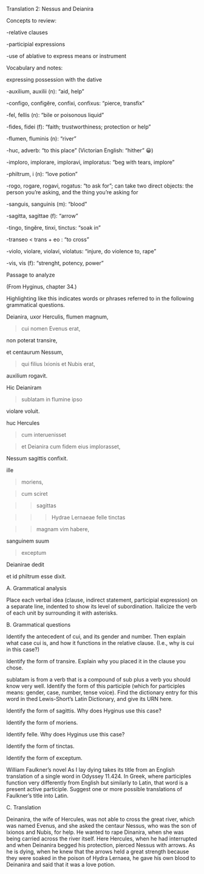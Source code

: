 Translation 2: Nessus and Deianira



Concepts to review:

-relative clauses

-participial expressions

-use of ablative to express means or instrument



Vocabulary and notes:

expressing possession with the dative


-auxilium, auxilii (n): “aid, help”

-configo, configĕre, confixi, confixus: “pierce, transfix”

-fel, fellis (n): “bile or poisonous liquid”

-fides, fidei (f): “faith; trustworthiness; protection or help”

-flumen, fluminis (n): “river”

-huc, adverb: “to this place” (Victorian English: “hither” 😀)

-imploro, implorare, imploravi, imploratus: “beg with tears, implore”

-philtrum, i (n): “love potion”

-rogo, rogare, rogavi, rogatus: “to ask for”; can take two direct objects: the person you’re asking, and the thing you’re asking for

-sanguis, sanguinis (m): “blood”

-sagitta, sagittae (f): “arrow”

-tingo, tingĕre, tinxi, tinctus: “soak in”

-transeo < trans + eo : “to cross”

-violo, violare, violavi, violatus: “injure, do violence to, rape”

-vis, vis (f): “strenght, potency, power”




Passage to analyze

(From Hyginus, chapter 34.)


Highlighting like this indicates words or phrases referred to in the following grammatical questions.

Deianira, uxor Herculis, flumen magnum, 

>cui nomen Evenus erat,

non poterat transire, 

et centaurum Nessum, 

>qui filius Ixionis et Nubis erat, 

auxilium rogavit. 

Hic Deianiram 

>sublatam in flumine ipso 

violare voluit. 

huc Hercules 

>cum interuenisset 

>et Deianira cum fidem eius implorasset, 

Nessum sagittis confixit.

ille 


>moriens, 

>cum sciret 

>>sagittas

>>>Hydrae Lernaeae felle tinctas 

>>magnam vim habere, 

sanguinem suum 

>exceptum 

Deianirae dedit

et id philtrum esse dixit.




A. Grammatical analysis

Place each verbal idea (clause, indirect statement, participial expression) on a separate line, indented to show its level of subordination. Italicize the verb of each unit by surrounding it with asterisks.




B. Grammatical questions

Identify the antecedent of cui, and its gender and number. Then explain what case cui is, and how it functions in the relative clause. (I.e., why is cui in this case?)

Identify the form of transire. Explain why you placed it in the clause you chose.

sublatam is from a verb that is a compound of sub plus a verb you should know very well. Identify the form of this participle (which for participles means: gender, case, number, tense voice). Find the dictionary entry for this word in thed Lewis-Short’s Latin Dictionary, and give its URN here.

Identify the form of sagittis. Why does Hyginus use this case?

Identify the form of moriens.

Identify felle. Why does Hyginus use this case?

Identify the form of tinctas.

Identify the form of exceptum.

William Faulkner’s novel As I lay dying takes its title from an English translation of a single word in Odyssey 11.424. In Greek, where participles function very differently from English but similarly to Latin, that word is a present active participle. Suggest one or more possible translations of Faulkner’s title into Latin.




C. Translation


Deinanira, the wife of Hercules, was not able to cross the great river, which was named Evenus, and she asked the centaur Nessus, who was the son of Ixionos and Nubis, for help. He wanted to rape Dinanira, when she was being carried across the river itself. Here Hercules, when he had interrupted and when Deinanira begged his protection, pierced Nessus with arrows. As he is dying, when he knew that the arrows held a great strength because they were soaked in the poison of Hydra Lernaea, he gave his own blood to Deinanira and said that it was a love potion.
